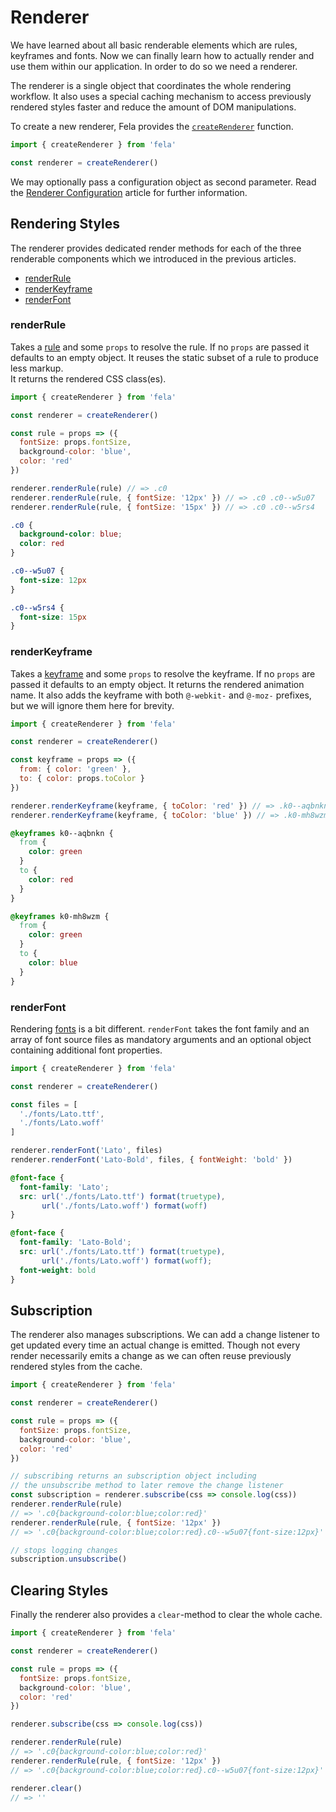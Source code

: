 # Renderer

We have learned about all basic renderable elements which are rules, keyframes and fonts. Now we can finally learn how to actually render and use them within our application. In order to do so we need a renderer.

The renderer is a single object that coordinates the whole rendering workflow. It also uses a special caching mechanism to access previously rendered styles faster and reduce the amount of DOM manipulations.

To create a new renderer, Fela provides the [`createRenderer`](../api/createRenderer.md) function.

```javascript
import { createRenderer } from 'fela'

const renderer = createRenderer()
```
We may optionally pass a configuration object as second parameter. Read the [Renderer Configuration](../advanced/RendererConfiguration.md) article for further information.

## Rendering Styles
The renderer provides dedicated render methods for each of the three renderable components which we introduced in the previous articles.

* [renderRule](../api/Renderer.md#renderrulerule--props)
* [renderKeyframe](../api/Renderer.md#renderkeyframe--props)
* [renderFont](../api/Renderer.md#renderfontfamily-files--properties)

### renderRule
Takes a [rule](Rules.md) and some `props` to resolve the rule. If no `props` are passed it defaults to an empty object. It reuses the static subset of a rule to produce less markup.<br>
It returns the rendered CSS class(es).

```javascript
import { createRenderer } from 'fela'

const renderer = createRenderer()

const rule = props => ({
  fontSize: props.fontSize,
  background-color: 'blue',
  color: 'red'
})

renderer.renderRule(rule) // => .c0
renderer.renderRule(rule, { fontSize: '12px' }) // => .c0 .c0--w5u07
renderer.renderRule(rule, { fontSize: '15px' }) // => .c0 .c0--w5rs4
```
```CSS
.c0 {
  background-color: blue;
  color: red
}

.c0--w5u07 {
  font-size: 12px
}

.c0--w5rs4 {
  font-size: 15px
}
```


### renderKeyframe
Takes a [keyframe](Keyframes.md) and some `props` to resolve the keyframe. If no `props` are passed it defaults to an empty object.
It returns the rendered animation name.
It also adds the keyframe with both `@-webkit-` and `@-moz-` prefixes, but we will ignore them here for brevity.

```javascript
import { createRenderer } from 'fela'

const renderer = createRenderer()

const keyframe = props => ({
  from: { color: 'green' },
  to: { color: props.toColor }
})

renderer.renderKeyframe(keyframe, { toColor: 'red' }) // => .k0--aqbnkn
renderer.renderKeyframe(keyframe, { toColor: 'blue' }) // => .k0-mh8wzm
```
```CSS
@keyframes k0--aqbnkn {
  from {
    color: green
  }
  to {
    color: red
  }
}

@keyframes k0-mh8wzm {
  from {
    color: green
  }
  to {
    color: blue
  }
}
```

### renderFont
Rendering [fonts](Fonts.md) is a bit different. `renderFont` takes the font family and an array of font source files as mandatory arguments and an optional object containing additional font properties.

```javascript
import { createRenderer } from 'fela'

const renderer = createRenderer()

const files = [
  './fonts/Lato.ttf',
  './fonts/Lato.woff'
]

renderer.renderFont('Lato', files)
renderer.renderFont('Lato-Bold', files, { fontWeight: 'bold' })
```
```CSS
@font-face {
  font-family: 'Lato';
  src: url('./fonts/Lato.ttf') format(truetype),
       url('./fonts/Lato.woff') format(woff)
}

@font-face {
  font-family: 'Lato-Bold';
  src: url('./fonts/Lato.ttf') format(truetype),
       url('./fonts/Lato.woff') format(woff);
  font-weight: bold
}
```

## Subscription
The renderer also manages subscriptions. We can add a change listener to get updated every time an actual change is emitted. Though not every render necessarily emits a change as we can often reuse previously rendered styles from the cache.

```javascript
import { createRenderer } from 'fela'

const renderer = createRenderer()

const rule = props => ({
  fontSize: props.fontSize,
  background-color: 'blue',
  color: 'red'
})

// subscribing returns an subscription object including
// the unsubscribe method to later remove the change listener
const subscription = renderer.subscribe(css => console.log(css))
renderer.renderRule(rule)
// => '.c0{background-color:blue;color:red}'
renderer.renderRule(rule, { fontSize: '12px' })
// => '.c0{background-color:blue;color:red}.c0--w5u07{font-size:12px}'

// stops logging changes
subscription.unsubscribe()
```

## Clearing Styles
Finally the renderer also provides a `clear`-method to clear the whole cache.

```javascript
import { createRenderer } from 'fela'

const renderer = createRenderer()

const rule = props => ({
  fontSize: props.fontSize,
  background-color: 'blue',
  color: 'red'
})

renderer.subscribe(css => console.log(css))

renderer.renderRule(rule)
// => '.c0{background-color:blue;color:red}'
renderer.renderRule(rule, { fontSize: '12px' })
// => '.c0{background-color:blue;color:red}.c0--w5u07{font-size:12px}'

renderer.clear()
// => ''
```
